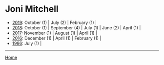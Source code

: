 # Joni Mitchell

  * [2019](./joni-mitchell-2019.md): 
      October (1) | 
      July (2) | 
      February (1) | 
  * [2018](./joni-mitchell-2018.md): 
      October (1) | 
      September (4) | 
      July (1) | 
      June (2) | 
      April (1) | 
  * [2017](./joni-mitchell-2017.md): 
      November (1) | 
      August (1) | 
      April (1) | 
  * [2016](./joni-mitchell-2016.md): 
      December (1) | 
      April (1) | 
      February (1) | 
  * [1986](./joni-mitchell-1986.md): 
      July (1) | 

----

[Home](../)
